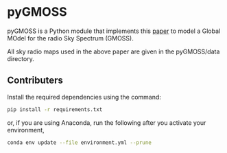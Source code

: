 # pyGMOSS

pyGMOSS is a Python module that implements this [paper](https://export.arxiv.org/abs/1607.07453) to model a Global MOdel for the radio Sky Spectrum (GMOSS).

All sky radio maps used in the above paper are given in the pyGMOSS/data directory.

## Contributers

Install the required dependencies using the command:

```bash
pip install -r requirements.txt
```

or, if you are using Anaconda, run the following after you activate your environment,

```bash
conda env update --file environment.yml --prune
```